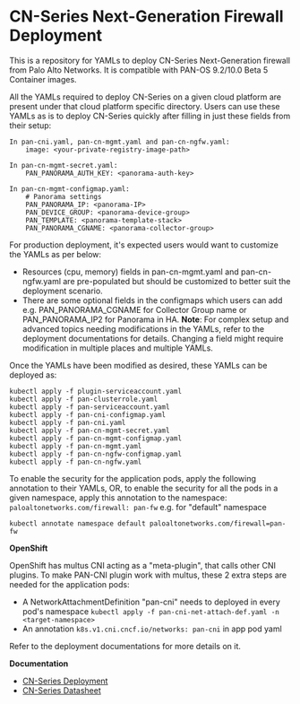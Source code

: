 # CN-Series Next-Generation Firewall Deployment

This is a repository for YAMLs to deploy CN-Series Next-Generation firewall from Palo Alto Networks. It is compatible with PAN-OS 9.2/10.0 Beta 5 Container images.

All the YAMLs required to deploy CN-Series on a given cloud platform are present under that cloud platform specific directory. Users can use these YAMLs as is to deploy CN-Series quickly after filling in just these fields from their setup:
  ```
  In pan-cni.yaml, pan-cn-mgmt.yaml and pan-cn-ngfw.yaml:
      image: <your-private-registry-image-path>

  In pan-cn-mgmt-secret.yaml:
      PAN_PANORAMA_AUTH_KEY: <panorama-auth-key>

  In pan-cn-mgmt-configmap.yaml:
      # Panorama settings
      PAN_PANORAMA_IP: <panorama-IP>
      PAN_DEVICE_GROUP: <panorama-device-group>
      PAN_TEMPLATE: <panorama-template-stack>
      PAN_PANORAMA_CGNAME: <panorama-collector-group>
  ```
For production deployment, it's expected users would want to customize the YAMLs as per below:
  - Resources (cpu, memory) fields in pan-cn-mgmt.yaml and pan-cn-ngfw.yaml are pre-populated but should be customized to better suit the deployment scenario.
  - There are some optional fields in the configmaps which users can add e.g. PAN_PANORAMA_CGNAME for Collector Group name or PAN_PANORAMA_IP2 for Panorama in HA.
  **Note**: For complex setup and advanced topics needing modifications in the YAMLs, refer to the deployment documentations for details. Changing a field might require modification in multiple places and multiple YAMLs.


Once the YAMLs have been modified as desired, these YAMLs can be deployed as:
``` 
kubectl apply -f plugin-serviceaccount.yaml
kubectl apply -f pan-clusterrole.yaml
kubectl apply -f pan-serviceaccount.yaml
kubectl apply -f pan-cni-configmap.yaml
kubectl apply -f pan-cni.yaml
kubectl apply -f pan-cn-mgmt-secret.yaml
kubectl apply -f pan-cn-mgmt-configmap.yaml
kubectl apply -f pan-cn-mgmt.yaml
kubectl apply -f pan-cn-ngfw-configmap.yaml
kubectl apply -f pan-cn-ngfw.yaml
```

To enable the security for the application pods, apply the following annotation to their YAMLs, OR, to enable the security for all the pods in a given namespace, apply this annotation to the namespace: ```     paloaltonetworks.com/firewall: pan-fw``` e.g. for "default" namespace 
```
kubectl annotate namespace default paloaltonetworks.com/firewall=pan-fw
```

**OpenShift**

OpenShift has multus CNI acting as a "meta-plugin", that calls other CNI plugins. To make PAN-CNI plugin work with multus, these 2 extra steps are needed for the application pods:
  - A NetworkAttachmentDefinition "pan-cni" needs to deployed in every pod's namespace
   ```kubectl apply -f pan-cni-net-attach-def.yaml -n <target-namespace>``` 
  - An annotation ```k8s.v1.cni.cncf.io/networks: pan-cni``` in app pod yaml

Refer to the deployment documentations for more details on it.

**Documentation**

- [CN-Series Deployment](<https://docs.paloaltonetworks.com/vm-series/9-1/vm-series-deployment>)
- [CN-Series Datasheet](<https://www.paloaltonetworks.com/resources/datasheets/vm-series-specsheet>)

